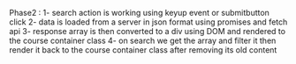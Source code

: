 Phase2 : 
1- search action is working using keyup event or submitbutton click
2- data is loaded from a server in json format using promises and fetch api
3- response array is then converted to a div using DOM and rendered to the course container class 
4- on search we get the array and filter it then render it back to the course container class after removing its old content

